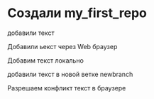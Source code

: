 ﻿# Создали my_first_repo

добавили текст

Добавили ьекст через Web браузер

Добавим текст локально

добавили текст в новой ветке newbranch

Разрешаем конфликт текст в браузере
